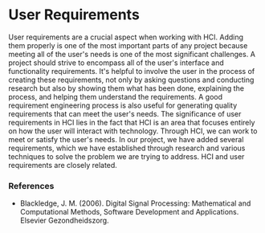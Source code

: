 # User Requirements
User requirements are a crucial aspect when working with HCI. Adding them properly is one of the most important parts of any project because meeting all of the user's needs is one of the most significant challenges. A project should strive to encompass all of the user's interface and functionality requirements. It's helpful to involve the user in the process of creating these requirements, not only by asking questions and conducting research but also by showing them what has been done, explaining the process, and helping them understand the requirements. A good requirement engineering process is also useful for generating quality requirements that can meet the user's needs. The significance of user requirements in HCI lies in the fact that HCI is an area that focuses entirely on how the user will interact with technology. Through HCI, we can work to meet or satisfy the user's needs. In our project, we have added several requirements, which we have established through research and various techniques to solve the problem we are trying to address. HCI and user requirements are closely related.

### References

- Blackledge, J. M. (2006). Digital Signal Processing: Mathematical and Computational Methods, Software Development and Applications. Elsevier Gezondheidszorg.
